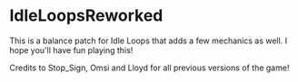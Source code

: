 # IdleLoopsReworked

This is a balance patch for Idle Loops that adds a few mechanics as well.
I hope you'll have fun playing this!

Credits to Stop_Sign, Omsi and Lloyd for all previous versions of the game!
